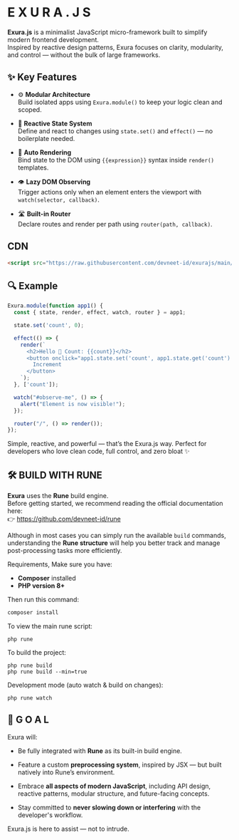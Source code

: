 # E X U R A . J S

**Exura.js** is a minimalist JavaScript micro-framework built to simplify modern frontend development.  
Inspired by reactive design patterns, Exura focuses on clarity, modularity, and control — without the bulk of large frameworks.

## ✨ Key Features

- ⚙️ **Modular Architecture**  
  Build isolated apps using `Exura.module()` to keep your logic clean and scoped.

- 🧠 **Reactive State System**  
  Define and react to changes using `state.set()` and `effect()` — no boilerplate needed.

- 🎯 **Auto Rendering**  
  Bind state to the DOM using `{{expression}}` syntax inside `render()` templates.

- 👁️ **Lazy DOM Observing**  
  Trigger actions only when an element enters the viewport with `watch(selector, callback)`.

- 🛣️ **Built-in Router**  
  Declare routes and render per path using `router(path, callback)`.

## CDN
```html
<script src="https://raw.githubusercontent.com/devneet-id/exurajs/main/dist/exura.js"></script>
```

## 🔍 Example

```js
Exura.module(function app1() {
  const { state, render, effect, watch, router } = app1;

  state.set('count', 0);

  effect(() => {
    render(`
      <h2>Hello 👋 Count: {{count}}</h2>
      <button onclick="app1.state.set('count', app1.state.get('count') + 1)">
        Increment
      </button>
    `);
  }, ['count']);

  watch("#observe-me", () => {
    alert("Element is now visible!");
  });

  router("/", () => render());
});
```

Simple, reactive, and powerful — that’s the Exura.js way.
Perfect for developers who love clean code, full control, and zero bloat ✨



## 🛠️ BUILD WITH RUNE

**Exura** uses the **Rune** build engine.  
Before getting started, we recommend reading the official documentation here:  
👉 <https://github.com/devneet-id/rune>

Although in most cases you can simply run the available `build` commands, understanding the **Rune structure** will help you better track and manage post-processing tasks more efficiently.

Requirements, Make sure you have:
- **Composer** installed
- **PHP version 8+**

Then run this command:

```bash
composer install
```

To view the main rune script:
```shell
php rune
```

To build the project:
```shell
php rune build
php rune build --min=true
```

Development mode (auto watch & build on changes):
```shell
php rune watch
```



## 🎯 G O A L
Exura will:
- Be fully integrated with **Rune** as its built-in build engine.

- Feature a custom **preprocessing system**, inspired by JSX — but built natively into Rune’s environment.

- Embrace **all aspects of modern JavaScript**, including API design, reactive patterns, modular structure, and future-facing concepts.

- Stay committed to **never slowing down or interfering** with the developer's workflow.

Exura.js is here to assist — not to intrude.